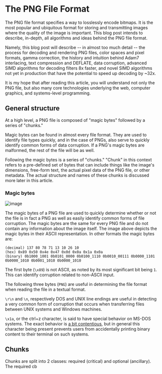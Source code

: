# The PNG File Format

The PNG file format specifies a way to losslessly encode bitmaps. It is the most popular and ubiquitous format for storing and transmitting images where the quality of the image is important. This blog post intends to describe, in-depth, all algorithms and ideas behind the PNG file format.

Namely, this blog post will describe -- in almost too much detail -- the process for decoding and rendering PNG files, color spaces and pixel formats, gamma correction, the history and intuition behind Adam7 interlacing, text compression and DEFLATE, data corruption, advanced SIMD algorithms for decoding filters 8x faster, and novel SIMD algorithms not yet in production that have the potential to speed up decoding by ~32x.

It is my hope that after reading this article, you will understand not only the PNG file, but also many core technologies underlying the web, computer graphics, and systems-level programming.


<!--
## Comparison to other formats

JPEG:
GIF:
WEBP:
-->

## General structure

At a high level, a PNG file is composed of "magic bytes" followed by a series of "chunks."

Magic bytes can be found in almost every file format. They are used to identify file types quickly, and in the case of PNGs, also serve to quickly identify common forms of data corruption. If a PNG's magic bytes are malformed, the rest of the file will be as well. 

Following the magic bytes is a series of "chunks." "Chunk" in this context refers to a pre-defined set of bytes that can include things like the image's dimensions, free-form text, the actual pixel data of the PNG file, or other metadata. The actual structure and names of these chunks is discussed more later in this article.

<!-- The PNG begins with a PNG file's magic bytes followed by a header chunk and ending with an EOF chunk. -->

<!-- , followed by the IHDR (image header) chunk, 1 or more IDAT (image data) chunks, and ending with an IEND (image end) chunk. -->

### Magic bytes

![image](https://user-images.githubusercontent.com/39542938/204681347-5fe0f6fb-fa8d-4a20-a165-de4ee66057b8.png)

The magic bytes of a PNG file are used to quickly determine whether or not the file is in fact a PNG as well as easily identify common forms of file corruption. The magic bytes are the same for every PNG file and do not contain any information about the image itself. The image above depicts the magic bytes in their ASCII representation. In other formats the magic bytes are:

```
(decimal) 137 80 78 71 13 10 26 10
(hex) 0x89 0x50 0x4e 0x47 0x0d 0x0a 0x1a 0x0a
(binary) 0b1000_1001 0b0101_0000 0b0100_1110 0b0010_00111 0b0000_1101 0b0000_1010 0b0001_1010 0b0000_1010
```

The first byte (`\x89`) is not ASCII, as noted by its most significant bit being `1`. This can identify corruption related to non-ASCII input.

The following three bytes (`PNG`) are useful in determining the file format when reading the file in a textual format.

`\r\n` and `\n`, respectively DOS and UNIX line endings are useful in detecting a very common form of corruption that occurs when transferring files between UNIX systems and Windows machines.

`\x1a`, or the ctrl+z character, is said to have special behavior on MS-DOS systems. The exact behavior is [a bit contentious](http://jdebp.info/FGA/dos-character-26-is-not-special.html), but in general this character being present prevents users from accidentally printing binary content to their terminal on such systems.

## Chunks

Chunks are split into 2 classes: required (critical) and optional (ancillary). The required cb
